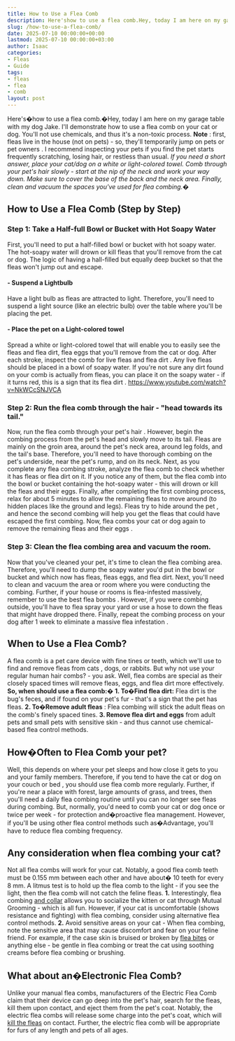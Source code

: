 ```yaml
---
title: How to Use a Flea Comb
description: Here'show to use a flea comb.Hey, today I am here on my garage table with my dog Jake. I'll demonstrate how to use a flea comb on your cat or dog.
slug: /how-to-use-a-flea-comb/
date: 2025-07-10 00:00:00+00:00
lastmod: 2025-07-10 00:00:00+03:00
author: Isaac
categories:
- Fleas
- Guide
tags:
- fleas
- flea
- comb
layout: post
---
```

Here's�how to use a flea comb.�Hey, today I am here on my garage table with my dog Jake. I'll demonstrate how to use a
flea comb
on your cat or dog. You'll not use chemicals, and thus it's a non-toxic process.
**Note**
: first, fleas live in the house (not on pets) - so, they'll temporarily jump on pets or
pet owners
. I recommend inspecting your pets if you find the pet starts frequently scratching, losing hair, or restless than usual.
*If you need a short answer, place your cat/dog on a white or light-colored towel. Comb through your pet's hair slowly - start at the nip of the neck and work your way down. Make sure to cover the base of the back and the neck area. Finally, clean and vacuum the spaces you've used for flea combing.�*

## How to Use a Flea Comb (Step by Step)
### Step 1: Take a Half-full Bowl or Bucket with Hot Soapy Water
First, you'll need to put a half-filled bowl or bucket with hot soapy water. The
hot-soapy water will drown or kill fleas
that you'll remove from the cat or dog. The logic of having a hall-filled but equally deep bucket so that the fleas won't jump out and escape.
#### - Suspend a Lightbulb
Have a light bulb as fleas are attracted to light. Therefore, you'll need to suspend a light source (like an electric bulb) over the table where you'll be placing the pet.
#### - Place the pet on a Light-colored towel
Spread a white or light-colored towel that will enable you to easily see the fleas and flea dirt,
flea eggs
that you'll remove from the cat or dog.
After each stroke, inspect the comb for live fleas and
flea dirt
. Any live fleas should be placed in a bowl of soapy water. If you're not sure any dirt found on your comb is actually from fleas, you can place it on the soapy water - if it turns red, this is a
sign that its flea dirt
.
https://www.youtube.com/watch?v=NkWCcSNJVCA
### Step 2: Run the flea comb through the hair - "head towards its tail."
Now, run the flea comb
through your pet's hair
. However, begin the combing process from the pet's head and slowly move to its tail.
Fleas are mainly on the groin area, around the pet's neck area, around leg folds, and the tail's base. Therefore, you'll need to have thorough combing on the pet's underside, near the pet's rump, and on its neck.
Next, as you complete any flea combing stroke, analyze the flea comb to check whether it has fleas or flea dirt on it. If you notice any of them, but the flea comb into the bowl or bucket containing the hot-soapy
water - this will drown or kill
the fleas and their eggs.
Finally, after completing the first combing process, relax for about 5 minutes to allow the remaining fleas to move around (to hidden places like the ground and legs).
Fleas try to hide around the pet
, and hence the second combing will help you get the fleas that could have escaped the first combing. Now, flea combs your cat or dog again to
remove the remaining fleas and their eggs
.
### Step 3: Clean the flea combing area and vacuum the room.
Now that you've cleaned your pet, it's time to clean the flea combing area. Therefore, you'll need to dump the soapy water you'd put in the bowl or bucket and which now has fleas, fleas eggs, and flea dirt.
Next, you'll need to clean and vacuum the area or room where you were conducting the combing. Further, if your house or rooms is flea-infested massively, remember to use the
best flea bombs
.
However, if you were combing outside, you'll have to
flea spray your yard
or use a hose to down the fleas that might have dropped there. Finally, repeat the combing process on your dog after 1 week to
eliminate a massive flea infestation
.
## When to Use a Flea Comb?
A flea comb is a pet care device with fine tines or teeth, which we'll use to find and
remove fleas from cats
, dogs, or rabbits. But why not use your regular human hair combs? - you ask. Well,
flea combs
are special as their closely spaced times will remove fleas, eggs, and flea dirt more effectively.
**So, when should use a flea comb:�**
**1. To�Find flea dirt:**
Flea dirt is the bug's feces, and if found on your pet's fur - that's a sign that the pet has fleas.
**2. To�Remove adult fleas**
: Flea combing will stick the adult fleas on the comb's finely spaced tines.
**3. Remove flea dirt and eggs**
from adult pets and small pets with sensitive skin - and thus cannot use chemical-based flea control methods.
## How�Often to Flea Comb your pet?
Well, this depends on where your pet sleeps and how close it gets to you and your family members. Therefore, if you tend to have the cat or
dog on your couch or bed
, you should use flea comb more regularly.
Further, if you're near a place with forest, large amounts of grass, and trees, then you'll need a daily flea combing routine until you can no longer see fleas during combing.
But, normally, you'd need to comb your
cat or dog
once or twice per week - for protection and�proactive flea management. However, if you'll be using other flea control methods such as�Advantage, you'll have to reduce flea combing frequency.
## Any consideration when flea combing your cat?
Not all flea combs will work for your cat. Notably, a good flea comb teeth must be 0.155 mm between each other and have about� 10 teeth for every 8 mm. A litmus test is to hold up the flea comb to the light - if you see the light, then the flea comb will not catch the feline fleas.
**1.**
Interestingly, flea combing
[and collar](https://pestpolicy.com/best-flea-collar-for-cats/)
allows you to socialize the kitten or cat through Mutual Grooming - which is all fun. However, if your cat is uncomfortable (shows resistance and fighting) with flea combing, consider using alternative flea control methods.
**2.**
Avoid sensitive areas on your cat - When flea combing, note the sensitive area that may cause discomfort and fear on your feline friend. For example, if the case skin is bruised or broken by
[flea bites](https://pestpolicy.com/do-fleas-bite-humans/)
or anything else - be gentle in flea combing or treat the cat using soothing creams before flea combing or brushing.
## What about an�Electronic Flea Comb?
Unlike your manual flea combs, manufacturers of the
Electric Flea Comb
claim that their device can go deep into the pet's hair, search for the fleas, kill them upon contact, and eject them from the pet's coat.
Notably, the electric flea combs will release some charge into the pet's coat, which will
[kill the fleas](https://pestpolicy.com/how-to-kill-fleas-on-dogs-naturally-safe-and-fast/)
on contact. Further, the electric flea comb will be appropriate for furs of any length and pets of all ages.
